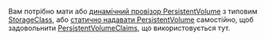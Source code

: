 Вам потрібно мати або [динамічний провізор PersistentVolume](/docs/concepts/storage/dynamic-provisioning/) з типовим [StorageClass](/docs/concepts/storage/storage-classes/), або [статично надавати PersistentVolume](/docs/concepts/storage/persistent-volumes/#provisioning) самостійно, щоб задовольнити [PersistentVolumeClaims](/docs/concepts/storage/persistent-volumes/#persistentvolumeclaims), що використовується тут.
